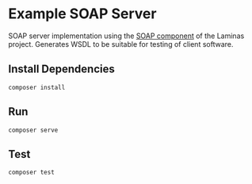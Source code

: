 # Example SOAP Server

SOAP server implementation using the [SOAP component](https://github.com/laminas/laminas-soap) of the Laminas project. Generates WSDL to be suitable for testing of client software.

## Install Dependencies

    composer install

## Run

    composer serve

## Test

    composer test
